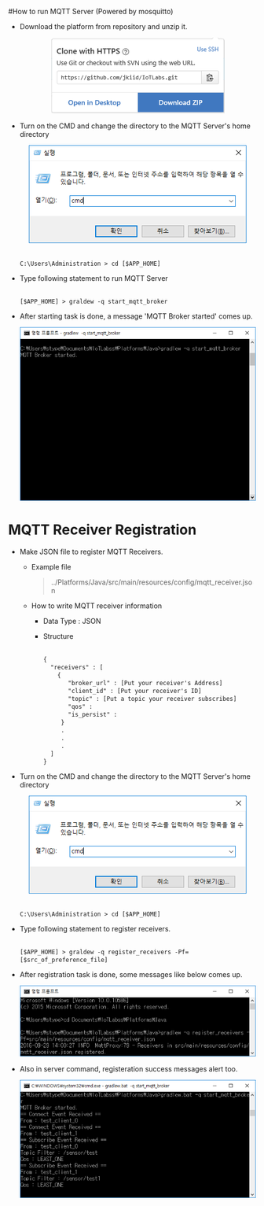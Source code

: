 #How to run MQTT Server (Powered by mosquitto)

* Download the platform from repository and unzip it.

  <center><img src = "../../assets/img/readme_mqtt/clone.png"/></center>

* Turn on the CMD and change the directory to the MQTT Server's home directory

  <center><img src = "../../assets/img/readme_mqtt/cmd.png"/></center>

  ```

  C:\Users\Administration > cd [$APP_HOME]

  ```

* Type following statement to run MQTT Server

  ```

  [$APP_HOME] > graldew -q start_mqtt_broker

  ```

* After starting task is done, a message 'MQTT Broker started' comes up.

  <center><img src = "../../assets/img/readme_mqtt/mqtt_start.png"/></center>
  
# MQTT Receiver Registration

* Make JSON file to register MQTT Receivers.

  * Example file
  
    > ../Platforms/Java/src/main/resources/config/mqtt_receiver.json
     
     
  * How to write MQTT receiver information
    
    * Data Type : JSON
    
    * Structure
    
      ```
    
      {
        "receivers" : [
          {
             "broker_url" : [Put your receiver's Address]
             "client_id" : [Put your receiver's ID]
             "topic" : [Put a topic your receiver subscribes]
             "qos" : 
             "is_persist" :
           }
           .
           .
           .
        ]
      }  
    
      ```

* Turn on the CMD and change the directory to the MQTT Server's home directory

  <center><img src = "../../assets/img/readme_mqtt/cmd.png"/></center>

  ```

  C:\Users\Administration > cd [$APP_HOME]

  ```

* Type following statement to register receivers.

  ```

  [$APP_HOME] > graldew -q register_receivers -Pf=[$src_of_preference_file]

  ```

* After registration task is done, some messages like below comes up.

  <center><img src = "../../assets/img/readme_mqtt/register.png"/></center>
  
* Also in server command, registeration success messages alert too.

  <center><img src = "../../assets/img/readme_mqtt/register_server.png"/></center>
